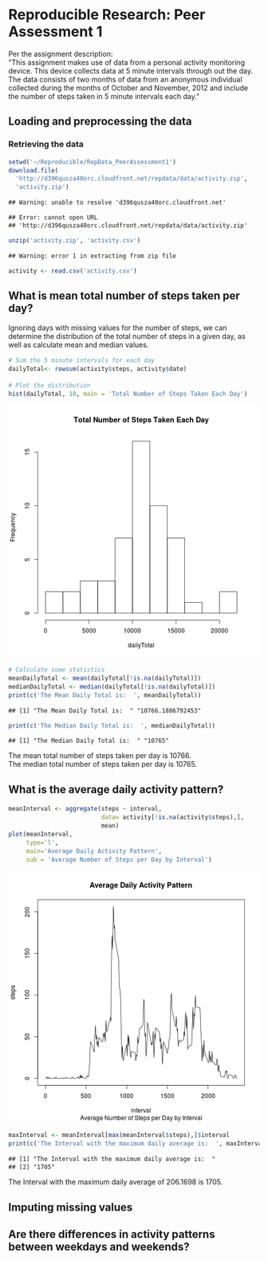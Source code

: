 # Reproducible Research: Peer Assessment 1

Per the assignment description:  
"This assignment makes use of data from a personal activity monitoring device. This device collects data at 5 minute intervals through out the day. The data consists of two months of data from an anonymous individual collected during the months of October and November, 2012 and include the number of steps taken in 5 minute intervals each day."

## Loading and preprocessing the data

### Retrieving the data


```r
setwd('~/Reproducible/RepData_PeerAssessment1')
download.file(
  'http://d396qusza40orc.cloudfront.net/repdata/data/activity.zip',
  'activity.zip')
```

```
## Warning: unable to resolve 'd396qusza40orc.cloudfront.net'
```

```
## Error: cannot open URL
## 'http://d396qusza40orc.cloudfront.net/repdata/data/activity.zip'
```

```r
unzip('activity.zip', 'activity.csv')
```

```
## Warning: error 1 in extracting from zip file
```

```r
activity <- read.csv('activity.csv')
```


## What is mean total number of steps taken per day?

Ignoring days with missing values for the number of steps, we can determine the distribution of the total number of steps in a given day, as well as calculate mean and median values.


```r
# Sum the 5 minute intervals for each day
dailyTotal<- rowsum(activity$steps, activity$date)

# Plot the distribution
hist(dailyTotal, 10, main = 'Total Number of Steps Taken Each Day')
```

![plot of chunk MeanSteps](figure/MeanSteps.png) 

```r
# Calculate some statistics
meanDailyTotal <- mean(dailyTotal[!is.na(dailyTotal)])
medianDailyTotal <- median(dailyTotal[!is.na(dailyTotal)])
print(c('The Mean Daily Total is:  ', meanDailyTotal))
```

```
## [1] "The Mean Daily Total is:  " "10766.1886792453"
```

```r
print(c('The Median Daily Total is:  ', medianDailyTotal))
```

```
## [1] "The Median Daily Total is:  " "10765"
```

The mean total number of steps taken per day is 10766.  
The median total number of steps taken per day is 10765.

## What is the average daily activity pattern?


```r
meanInterval <- aggregate(steps ~ interval, 
                          data= activity[!is.na(activity$steps),], 
                          mean)
plot(meanInterval, 
     type='l', 
     main='Average Daily Activity Pattern', 
     sub = 'Average Number of Steps per Day by Interval')
```

![plot of chunk DailyPattern](figure/DailyPattern.png) 

```r
maxInterval <- meanInterval[max(meanInterval$steps),]$interval
print(c('The Interval with the maximum daily average is:  ', maxInterval))
```

```
## [1] "The Interval with the maximum daily average is:  "
## [2] "1705"
```

The Interval with the maximum daily average of 206.1698 is 1705.

## Imputing missing values



## Are there differences in activity patterns between weekdays and weekends?
